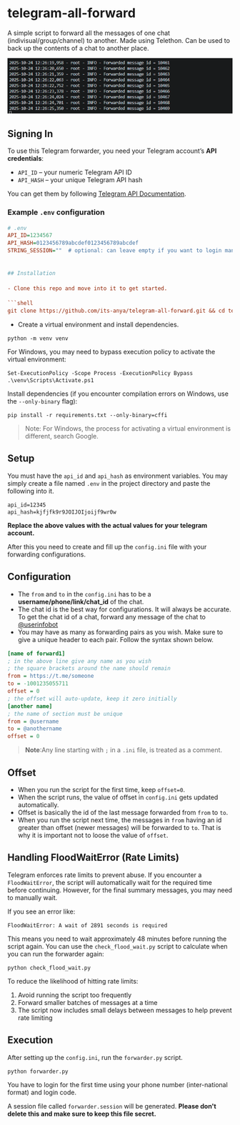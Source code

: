 # telegram-all-forward

A simple script to forward all the messages of one chat (indivisual/group/channel) to another. Made using Telethon. Can be used to back up the contents of a chat to another place.

<p align="center">
  <img src="img/image.png" alt="Alt text" />
</p>



## Signing In

To use this Telegram forwarder, you need your Telegram account’s **API credentials**:

- `API_ID` – your numeric Telegram API ID  
- `API_HASH` – your unique Telegram API hash  

You can get them by following [Telegram API Documentation](https://my.telegram.org/apps).  

### Example `.env` configuration

```ini
# .env
API_ID=1234567
API_HASH=0123456789abcdef0123456789abcdef
STRING_SESSION=""  # optional: can leave empty if you want to login manually


## Installation

- Clone this repo and move into it to get started.

```shell
git clone https://github.com/its-anya/telegram-all-forward.git && cd telegram-all-forward
```

- Create a virtual environment and install dependencies.

```shell
python -m venv venv
```

For Windows, you may need to bypass execution policy to activate the virtual environment:

```shell
Set-ExecutionPolicy -Scope Process -ExecutionPolicy Bypass
.\venv\Scripts\Activate.ps1
```

Install dependencies (if you encounter compilation errors on Windows, use the `--only-binary` flag):

```shell
pip install -r requirements.txt --only-binary=cffi
```

> Note: For Windows, the process for activating a virtual environment is different, search Google.

## Setup

You must have the `api_id` and `api_hash` as environment variables.
You may simply create a file named `.env` in the project directory and paste the following into it.

```shell
api_id=12345
api_hash=kjfjfk9r9JOIJOIjoijf9wr0w
```

**Replace the above values with the actual values for your telegram account.**

After this you need to create and fill up the `config.ini` file with your forwarding configurations.

## Configuration

- The `from` and `to` in the `config.ini` has to be a **username/phone/link/chat_id** of the chat.
- The chat id is the best way for configurations. It will always be accurate. To get the chat id of a chat, forward any message of the chat to [@userinfobot](https://telegram.me/userinfobot)
- You may have as many as forwarding pairs as you wish. Make sure to give a unique header to each pair. Follow the syntax shown below.

```ini
[name of forward1]
; in the above line give any name as you wish
; the square brackets around the name should remain
from = https://t.me/someone
to = -1001235055711
offset = 0
; the offset will auto-update, keep it zero initially
[another name]
; the name of section must be unique
from = @username
to = @anothername
offset = 0
```

> **Note**:Any line starting with `;` in a `.ini` file, is treated as a comment.

## Offset

- When you run the script for the first time, keep `offset=0`.
- When the script runs, the value of offset in `config.ini` gets updated automatically.
- Offset is basically the id of the last message forwarded from `from` to `to`.
- When you run the script next time, the messages in `from` having an id greater than offset (newer messages) will be forwarded to  `to`. That is why it is important not to loose the value of `offset`.

## Handling FloodWaitError (Rate Limits)

Telegram enforces rate limits to prevent abuse. If you encounter a `FloodWaitError`, the script will automatically wait for the required time before continuing. However, for the final summary messages, you may need to manually wait.

If you see an error like:
```
FloodWaitError: A wait of 2891 seconds is required
```

This means you need to wait approximately 48 minutes before running the script again. You can use the `check_flood_wait.py` script to calculate when you can run the forwarder again:

```shell
python check_flood_wait.py
```

To reduce the likelihood of hitting rate limits:
1. Avoid running the script too frequently
2. Forward smaller batches of messages at a time
3. The script now includes small delays between messages to help prevent rate limiting

## Execution

After setting up the `config.ini`, run the `forwarder.py` script.

```shell
python forwarder.py
```

You have to login for the first time using your phone number (inter-national format) and login code.

A session file called `forwarder.session` will be generated. 
**Please don't delete this and make sure to keep this file secret.**
